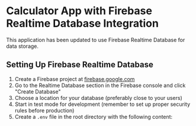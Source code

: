 # Calculator App with Firebase Realtime Database Integration

This application has been updated to use Firebase Realtime Database for data storage.

## Setting Up Firebase Realtime Database

1. Create a Firebase project at [firebase.google.com](https://firebase.google.com/)
2. Go to the Realtime Database section in the Firebase console and click "Create Database"
3. Choose a location for your database (preferably close to your users)
4. Start in test mode for development (remember to set up proper security rules before production)
5. Create a `.env` file in the root directory with the following content: